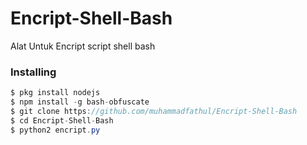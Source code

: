 # Encript-Shell-Bash
Alat Untuk Encript script shell bash

<h3>Installing</h3>

```java
$ pkg install nodejs
$ npm install -g bash-obfuscate
$ git clone https://github.com/muhammadfathul/Encript-Shell-Bash
$ cd Encript-Shell-Bash
$ python2 encript.py
```

